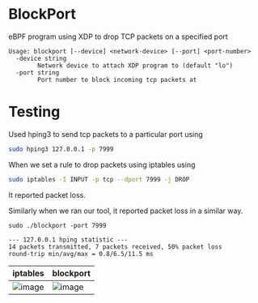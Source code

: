 # BlockPort

eBPF program using XDP to drop TCP packets on a specified port

```
Usage: blockport [--device] <network-device> [--port] <port-number>
  -device string
        Network device to attach XDP program to (default "lo")
  -port string
        Port number to block incoming tcp packets at
```

# Testing

Used hping3 to send tcp packets to a particular port using

```sh
sudo hping3 127.0.0.1 -p 7999
```

When we set a rule to drop packets using iptables using 

```sh
sudo iptables -I INPUT -p tcp --dport 7999 -j DROP
```

It reported packet loss.

Similarly when we ran our tool, it reported packet loss in a similar way.

```
sudo ./blockport -port 7999
```

```
--- 127.0.0.1 hping statistic ---
14 packets transmitted, 7 packets received, 50% packet loss
round-trip min/avg/max = 0.8/6.5/11.5 ms
```


| iptables  |  blockport |
|---|---|
|  ![image](https://user-images.githubusercontent.com/47106543/117571268-787a0d80-b0eb-11eb-85c0-8f0013daac9e.png) | ![image](https://user-images.githubusercontent.com/47106543/117571225-436dbb00-b0eb-11eb-95e7-11e07fe2506a.png) |
